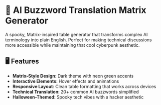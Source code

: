 # 🎃 AI Buzzword Translation Matrix Generator

A spooky, Matrix-inspired table generator that transforms complex AI terminology into plain English. Perfect for making technical discussions more accessible while maintaining that cool cyberpunk aesthetic.

## 🖥️ Features

- **Matrix-Style Design**: Dark theme with neon green accents
- **Interactive Elements**: Hover effects and animations
- **Responsive Layout**: Clean table formatting that works across devices
- **Technical Translation**: 20+ common AI buzzwords simplified
- **Halloween-Themed**: Spooky tech vibes with a hacker aesthetic
